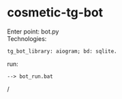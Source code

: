 # cosmetic-tg-bot
Enter point: bot.py <br>
Technologies:

```
tg_bot_library: aiogram; bd: sqlite.
```

run:

```
--> bot_run.bat
```
/
